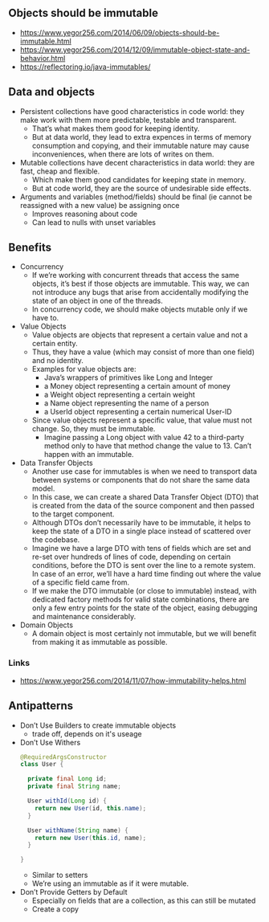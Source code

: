 ## Objects should be immutable

- https://www.yegor256.com/2014/06/09/objects-should-be-immutable.html
- https://www.yegor256.com/2014/12/09/immutable-object-state-and-behavior.html
- https://reflectoring.io/java-immutables/

## Data and objects

- Persistent collections have good characteristics in code world: they make work with them more predictable, testable and transparent.
  - That’s what makes them good for keeping identity.
  - But at data world, they lead to extra expences in terms of memory consumption and copying, and their immutable nature may cause inconveniences, when there are lots of writes on them.
- Mutable collections have decent characteristics in data world: they are fast, cheap and flexible.
  - Which make them good candidates for keeping state in memory.
  - But at code world, they are the source of undesirable side effects.
- Arguments and variables (method/fields) should be final (ie cannot be reassigned with a new value) be assigning once
  - Improves reasoning about code
  - Can lead to nulls with unset variables

## Benefits

- Concurrency
  - If we’re working with concurrent threads that access the same objects, it’s best if those objects are immutable. This way, we can not introduce any bugs that arise from accidentally modifying the state of an object in one of the threads.
  - In concurrency code, we should make objects mutable only if we have to.
- Value Objects
  - Value objects are objects that represent a certain value and not a certain entity.
  - Thus, they have a value (which may consist of more than one field) and no identity.
  - Examples for value objects are:
    - Java’s wrappers of primitives like Long and Integer
    - a Money object representing a certain amount of money
    - a Weight object representing a certain weight
    - a Name object representing the name of a person
    - a UserId object representing a certain numerical User-ID
  - Since value objects represent a specific value, that value must not change. So, they must be immutable.
    - Imagine passing a Long object with value 42 to a third-party method only to have that method change the value to 13. Can’t happen with an immutable.
- Data Transfer Objects
  - Another use case for immutables is when we need to transport data between systems or components that do not share the same data model.
  - In this case, we can create a shared Data Transfer Object (DTO) that is created from the data of the source component and then passed to the target component.
  - Although DTOs don’t necessarily have to be immutable, it helps to keep the state of a DTO in a single place instead of scattered over the codebase.
  - Imagine we have a large DTO with tens of fields which are set and re-set over hundreds of lines of code, depending on certain conditions, before the DTO is sent over the line to a remote system. In case of an error, we’ll have a hard time finding out where the value of a specific field came from.
  - If we make the DTO immutable (or close to immutable) instead, with dedicated factory methods for valid state combinations, there are only a few entry points for the state of the object, easing debugging and maintenance considerably.
- Domain Objects
  - A domain object is most certainly not immutable, but we will benefit from making it as immutable as possible.


### Links

- https://www.yegor256.com/2014/11/07/how-immutability-helps.html

## Antipatterns

- Don’t Use Builders to create immutable objects
  - trade off, depends on it's useage
- Don’t Use Withers
  ```java
  @RequiredArgsConstructor
  class User {

    private final Long id;
    private final String name;

    User withId(Long id) {
      return new User(id, this.name);
    }

    User withName(String name) {
      return new User(this.id, name);
    }

  }
  ```
  - Similar to setters
  - We’re using an immutable as if it were mutable.
- Don’t Provide Getters by Default
  - Especially on fields that are a collection, as this can still be mutated
  - Create a copy
